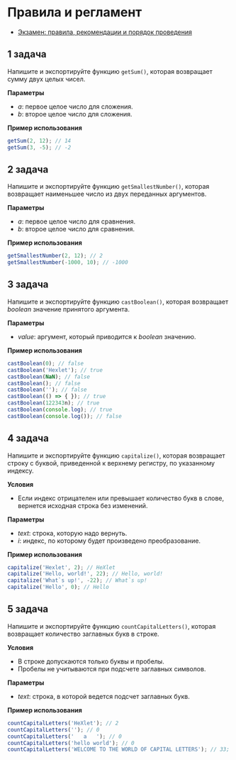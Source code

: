 # Правила и регламент

- [Экзамен: правила, рекомендации и порядок проведения](https://hexly.notion.site/d9289c18871c44508bc7c7f05a51d94f)

## 1 задача

Напишите и экспортируйте функцию `getSum()`, которая возвращает сумму двух целых чисел.

**Параметры**

- *a*: первое целое число для сложения.
- *b*: второе целое число для сложения.

**Пример использования**

```javascript
getSum(2, 12); // 14
getSum(3, -5); // -2
```

## 2 задача

Напишите и экспортируйте функцию `getSmallestNumber()`, которая возвращает наименьшее число из двух переданных аргументов.

**Параметры**

- *a*: первое целое число для сравнения.
- *b*: второе целое число для сравнения.

**Пример использования**

```javascript
getSmallestNumber(2, 12); // 2
getSmallestNumber(-1000, 10); // -1000
```

## 3 задача

Напишите и экспортируйте функцию `castBoolean()`, которая возвращает *boolean* значение принятого аргумента.

**Параметры**

- *value*: аргумент, который приводится к *boolean* значению.

**Пример использования**

```javascript
castBoolean(0); // false
castBoolean('Hexlet'); // true
castBoolean(NaN); // false
castBoolean(); // false
castBoolean(''); // false
castBoolean(() => { }); // true
castBoolean(122343n); // true
castBoolean(console.log); // true
castBoolean(console.log()); // false
```

## 4 задача

Напишите и экспортируйте функцию `capitalize()`, которая возвращает строку с буквой, приведенной к верхнему регистру, по указанному индексу.

**Условия** 

- Если индекс отрицателен или превышает количество букв в слове, вернется исходная строка без изменений.

**Параметры**

- *text*: строка, которую надо вернуть.
- *i*: индекс, по которому будет произведено преобразование.

**Пример использования**

```javascript
capitalize('Hexlet', 2); // HeXlet
capitalize('Hello, world!', 22); // Hello, world!
capitalize('What`s up!', -22); // What`s up!
capitalize('Hello', 0); // Hello
```

## 5 задача

Напишите и экспортируйте функцию `countCapitalLetters()`, которая возвращает количество заглавных букв в строке.

**Условия**

- В строке допускаются только буквы и пробелы. 
- Пробелы не учитываются при подсчете заглавных символов.

**Параметры**

- *text*: строка, в которой ведется подсчет заглавных букв.

**Пример использования**

```javascript
countCapitalLetters('HeXlet'); // 2
countCapitalLetters(''); // 0
countCapitalLetters('   a   '); // 0
countCapitalLetters('hello world'); // 0
countCapitalLetters('WELCOME TO THE WORLD OF CAPITAL LETTERS'); // 33;
```
